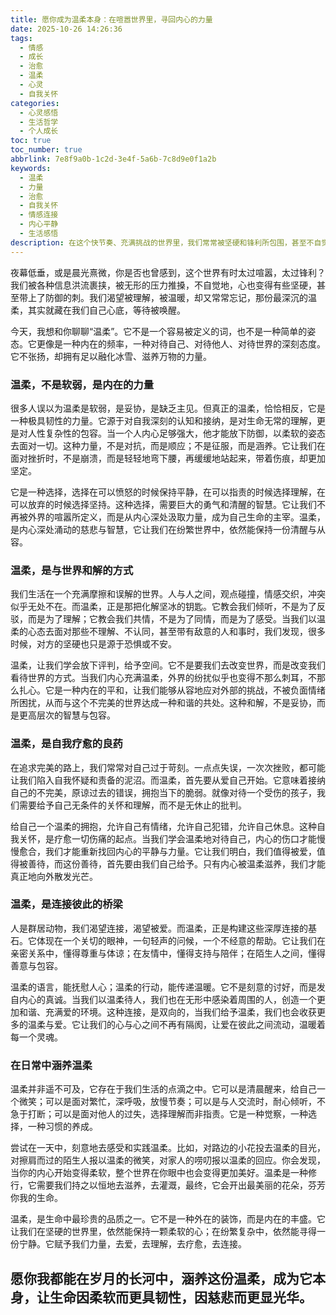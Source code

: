 ```yaml
---
title: 愿你成为温柔本身：在喧嚣世界里，寻回内心的力量
date: 2025-10-26 14:26:36
tags:
  - 情感
  - 成长
  - 治愈
  - 温柔
  - 心灵
  - 自我关怀
categories:
  - 心灵感悟
  - 生活哲学
  - 个人成长
toc: true
toc_number: true
abbrlink: 7e8f9a0b-1c2d-3e4f-5a6b-7c8d9e0f1a2b
keywords:
  - 温柔
  - 力量
  - 治愈
  - 自我关怀
  - 情感连接
  - 内心平静
  - 生活感悟
description: 在这个快节奏、充满挑战的世界里，我们常常被坚硬和锋利所包围，甚至不自觉地武装自己。然而，有一种力量，它不张扬，却能穿透一切，那就是温柔。它不是软弱，而是深沉的理解与接纳；它不是妥协，而是与世界和解的智慧。这篇文章将带你深入探索温柔的真谛，感受它如何成为我们内在最坚韧的铠甲，如何疗愈我们，又如何连接彼此，最终，愿我们都能在喧嚣中，寻回那份属于自己的温柔，成为它本身。
---
```


夜幕低垂，或是晨光熹微，你是否也曾感到，这个世界有时太过喧嚣，太过锋利？我们被各种信息洪流裹挟，被无形的压力推搡，不自觉地，心也变得有些坚硬，甚至带上了防御的刺。我们渴望被理解，被温暖，却又常常忘记，那份最深沉的温柔，其实就藏在我们自己心底，等待被唤醒。

今天，我想和你聊聊“温柔”。它不是一个容易被定义的词，也不是一种简单的姿态。它更像是一种内在的频率，一种对待自己、对待他人、对待世界的深刻态度。它不张扬，却拥有足以融化冰雪、滋养万物的力量。

### 温柔，不是软弱，是内在的力量

很多人误以为温柔是软弱，是妥协，是缺乏主见。但真正的温柔，恰恰相反，它是一种极具韧性的力量。它源于对自我深刻的认知和接纳，是对生命无常的理解，更是对人性复杂性的包容。当一个人内心足够强大，他才能放下防御，以柔软的姿态去面对一切。这种力量，不是对抗，而是顺应；不是征服，而是涵养。它让我们在面对挫折时，不是崩溃，而是轻轻地弯下腰，再缓缓地站起来，带着伤痕，却更加坚定。

它是一种选择，选择在可以愤怒的时候保持平静，在可以指责的时候选择理解，在可以放弃的时候选择坚持。这种选择，需要巨大的勇气和清醒的智慧。它让我们不再被外界的喧嚣所定义，而是从内心深处汲取力量，成为自己生命的主宰。温柔，是内心深处涌动的慈悲与智慧，它让我们在纷繁世界中，依然能保持一份清醒与从容。

### 温柔，是与世界和解的方式

我们生活在一个充满摩擦和误解的世界。人与人之间，观点碰撞，情感交织，冲突似乎无处不在。而温柔，正是那把化解坚冰的钥匙。它教会我们倾听，不是为了反驳，而是为了理解；它教会我们共情，不是为了同情，而是为了感受。当我们以温柔的心态去面对那些不理解、不认同，甚至带有敌意的人和事时，我们发现，很多时候，对方的坚硬也只是源于恐惧或不安。

温柔，让我们学会放下评判，给予空间。它不是要我们去改变世界，而是改变我们看待世界的方式。当我们内心充满温柔，外界的纷扰似乎也变得不那么刺耳，不那么扎心。它是一种内在的平和，让我们能够从容地应对外部的挑战，不被负面情绪所困扰，从而与这个不完美的世界达成一种和谐的共处。这种和解，不是妥协，而是更高层次的智慧与包容。

### 温柔，是自我疗愈的良药

在追求完美的路上，我们常常对自己过于苛刻。一点点失误，一次次挫败，都可能让我们陷入自我怀疑和责备的泥沼。而温柔，首先要从爱自己开始。它意味着接纳自己的不完美，原谅过去的错误，拥抱当下的脆弱。就像对待一个受伤的孩子，我们需要给予自己无条件的关怀和理解，而不是无休止的批判。

给自己一个温柔的拥抱，允许自己有情绪，允许自己犯错，允许自己休息。这种自我关怀，是疗愈一切伤痛的起点。当我们学会温柔地对待自己，内心的伤口才能慢慢愈合，我们才能重新找回内心的平静与力量。它让我们明白，我们值得被爱，值得被善待，而这份善待，首先要由我们自己给予。只有内心被温柔滋养，我们才能真正地向外散发光芒。

### 温柔，是连接彼此的桥梁

人是群居动物，我们渴望连接，渴望被爱。而温柔，正是构建这些深厚连接的基石。它体现在一个关切的眼神，一句轻声的问候，一个不经意的帮助。它让我们在亲密关系中，懂得尊重与体谅；在友情中，懂得支持与陪伴；在陌生人之间，懂得善意与包容。

温柔的语言，能抚慰人心；温柔的行动，能传递温暖。它不是刻意的讨好，而是发自内心的真诚。当我们以温柔待人，我们也在无形中感染着周围的人，创造一个更加和谐、充满爱的环境。这种连接，是双向的，当我们给予温柔，我们也会收获更多的温柔与爱。它让我们的心与心之间不再有隔阂，让爱在彼此之间流动，温暖着每一个灵魂。

### 在日常中涵养温柔

温柔并非遥不可及，它存在于我们生活的点滴之中。它可以是清晨醒来，给自己一个微笑；可以是面对繁忙，深呼吸，放慢节奏；可以是与人交流时，耐心倾听，不急于打断；可以是面对他人的过失，选择理解而非指责。它是一种觉察，一种选择，一种习惯的养成。

尝试在一天中，刻意地去感受和实践温柔。比如，对路边的小花投去温柔的目光，对擦肩而过的陌生人报以温柔的微笑，对家人的唠叨报以温柔的回应。你会发现，当你的内心开始变得柔软，整个世界在你眼中也会变得更加美好。温柔是一种修行，它需要我们持之以恒地去滋养，去灌溉，最终，它会开出最美丽的花朵，芬芳你我的生命。

温柔，是生命中最珍贵的品质之一。它不是一种外在的装饰，而是内在的丰盛。它让我们在坚硬的世界里，依然能保持一颗柔软的心；在纷繁复杂中，依然能寻得一份宁静。它赋予我们力量，去爱，去理解，去疗愈，去连接。

愿你我都能在岁月的长河中，涵养这份温柔，成为它本身，让生命因柔软而更具韧性，因慈悲而更显光华。
---